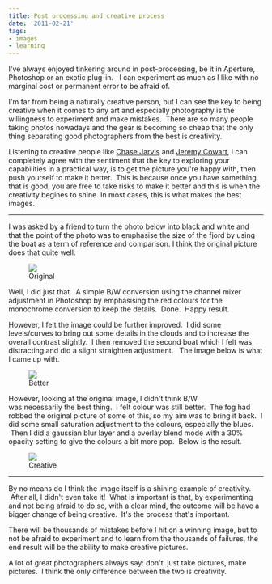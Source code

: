 ```yaml
---
title: Post processing and creative process
date: '2011-02-21'
tags:
- images
- learning
---
```


I've always enjoyed tinkering around in post-processing, be it in Aperture, Photoshop or an exotic plug-in.   I can experiment as much as I like with no marginal cost or permanent error to be afraid of.

I'm far from being a naturally creative person, but I can see the key to being creative when it comes to any art and especially photography is the willingness to experiment and make mistakes.  There are so many people taking photos nowadays and the gear is becoming so cheap that the only thing separating good photographers from the best is creativity.

Listening to creative people like [Chase Jarvis][1] and [Jeremy Cowart][2], I can completely agree with the sentiment that the key to exploring your capabilities in a practical way, is to get the picture you're happy with, then push yourself to make it better.  This is because once you have something that is good, you are free to take risks to make it better and this is when the creativity begines to shine. In most cases, this is what makes the best images.

---- 

I was asked by a friend to turn the photo below into black and white and that the point of the photo was to emphasise the size of the fjord by using the boat as a term of reference and comparison. I think the original picture does that quite well.

<p>
    <figure>
        <img src="/images/2011/02/p4023089_orig.jpg">
        <figcaption>Original</figcaption>
    </figure>
</p>

Well, I did just that.  A simple B/W conversion using the channel mixer adjustment in Photoshop by emphasising the red colours for the monochrome conversion to keep the details.  Done.  Happy result.

However, I felt the image could be further improved.  I did some levels/curves to bring out some details in the clouds and to increase the overall contrast slightly.  I then removed the second boat which I felt was distracting and did a slight straighten adjustment.   The image below is what I came up with.

<p>
    <figure>
        <img src="/images/2011/02/p4023089_red-bw-v2.jpg">
        <figcaption>Better</figcaption>
    </figure>
</p>

However, looking at the original image, I didn't think B/W was necessarily the best thing.  I felt colour was still better.  The fog had robbed the original picture of some of this, so my aim was to bring it back.  I did some small saturation adjustment to the colours, especially the blues.  Then I did a gaussian blur layer and a overlay blend mode with a 30% opacity setting to give the colours a bit more pop.  Below is the result.

<p>
    <figure>
        <img src="/images/2011/02/p4023089_colour-copy.jpg">
        <figcaption>Creative</figcaption>
    </figure>
</p>

---- 

By no means do I think the image itself is a shining example of creativity.  After all, I didn't even take it!  What is important is that, by experimenting and not being afraid to do so, with a clear mind, the outcome will be have a bigger change of being creative.  It's the process that's important.

There will be thousands of mistakes before I hit on a winning image, but to not be afraid to experiment and to learn from the thousands of failures, the end result will be the ability to make creative pictures.

A lot of great photographers always say: don't  just take pictures, make pictures.  I think the only difference between the two is creativity.

[1]:	http://www.chasejarvis.com/
[2]:	http://jeremycowart.com/
[3]:	/images/2011/02/p4023089_orig.jpg
[4]:	/images/2011/02/p4023089_red-bw-v2.jpg
[5]:	/images/2011/02/p4023089_colour-copy.jpg

[image-1]:	/images/2011/02/p4023089_orig.jpg
[image-2]:	/images/2011/02/p4023089_red-bw-v2.jpg
[image-3]:	/images/2011/02/p4023089_colour-copy.jpg